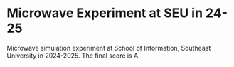 # Microwave Experiment at SEU in 24-25
Microwave simulation experiment at School of Information, Southeast University in 2024-2025. The final score is A.
